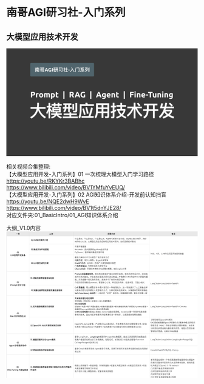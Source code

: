 # 南哥AGI研习社-入门系列   
## 大模型应用技术开发          
<img src="./other/01.png" alt="这是一张图片" width="600" />                      

相关视频合集整理:              
【大模型应用开发-入门系列】01 一次梳理大模型入门学习路径                 
https://youtu.be/RKYKr3BABhc                 
https://www.bilibili.com/video/BV1YMfuYvEUQ/                    
【大模型应用开发-入门系列】02 AGI知识体系介绍-开发前认知扫盲          
https://youtu.be/NQE2dwH9WvE                   
https://www.bilibili.com/video/BV1t5dnYJE28/                
对应文件夹:01_BasicIntro/01_AGI知识体系介绍        

大纲_V1.0内容                                   
<img src="./other/02.png" alt="这是一张图片" width="900" />              

          









